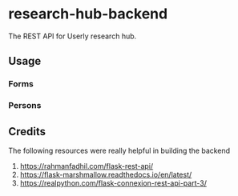 # research-hub-backend

The REST API for Userly research hub.

## Usage

### Forms

### Persons

## Credits

The following resources were really helpful in building the backend

1. https://rahmanfadhil.com/flask-rest-api/
2. https://flask-marshmallow.readthedocs.io/en/latest/
3. https://realpython.com/flask-connexion-rest-api-part-3/
